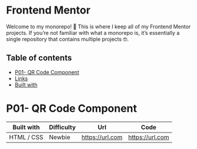 # Frontend Mentor 

Welcome to my monorepo! 🎉 This is where I keep all of my Frontend Mentor projects. If you’re not familiar with what a monorepo is, it’s essentially a single repository that contains multiple projects 🤓. 


## Table of contents

- [P01- QR Code Component](#p01--qr-code-component)
- [Links](#links)
- [Built with](#built-with)

# P01- QR Code Component

| Built with | Difficulty | Url | Code | 
| --- | --- | --- | --- |
| HTML / CSS | Newbie | https://url.com | https://url.com |

